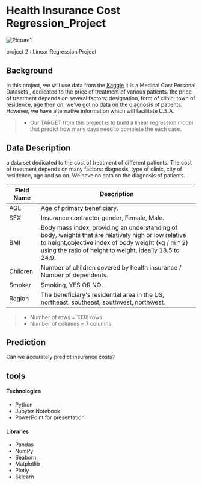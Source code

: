 # Health Insurance Cost Regression_Project
![Picture1](https://user-images.githubusercontent.com/93244403/144939088-ec489d03-5ec4-4efc-acc0-240c3c9b9dad.png)

project 2 : Linear Regression Project



## Background
In this project, we will use data from the [Kaggle](https://www.kaggle.com/mirichoi0218/insurance) it is a Medical Cost Personal Datasets , dedicated to the price of treatment of various patients. the price of treatment depends on several factors: designation, form of clinic, town of residence, age then on. we've got no data on the diagnosis of patients. However, we have alternative information which will facilitate U.S.A. 

> * Our TARGET from this project is to build a linear regression model that predict how many days need to complete the each case.


## Data Description 
a data set dedicated to the cost of treatment of different patients. The cost of treatment depends on many factors: diagnosis, type of clinic, city of residence, age and so on. We have no data on the diagnosis of patients.

| Field Name        | Description                                                                                                |
|-------------------|------------------------------------------------------------------------------------------------------------|
|AGE                |Age of primary beneficiary.
|SEX                |Insurance contractor gender, Female, Male.                                                               |
|BMI                |Body mass index, providing an understanding of body, weights that are relatively high or low relative to height,objective index of body weight (kg / m ^ 2) using the ratio of height to weight, ideally 18.5 to 24.9.                                                                                           |
|Children          |Number of children covered by health insurance / Number of dependents.                                                                       |
|Smoker            |Smoking, YES OR NO.                                                                                |
|Region            |The beneficiary's residential area in the US, northeast, southeast, southwest, northwest.                                                                      |Charges           | Individual medical costs billed by health insurance.                  |


> * Number of rows = 1338 rows
> * Number of columns = 7 columns



## Prediction
Can we accurately predict insurance costs?
## tools
#### Technologies

* Python
* Jupyter Notebook
* PowerPoint for presentation

#### Libraries
* Pandas
* NumPy
* Seaborn
* Matplotlib
* Plotly
* Sklearn
